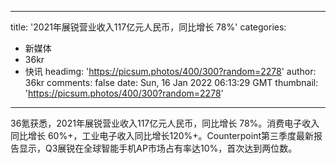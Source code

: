 
---
title: '2021年展锐营业收入117亿元人民币，同比增长 78%'
categories: 
 - 新媒体
 - 36kr
 - 快讯
headimg: 'https://picsum.photos/400/300?random=2278'
author: 36kr
comments: false
date: Sun, 16 Jan 2022 06:13:29 GMT
thumbnail: 'https://picsum.photos/400/300?random=2278'
---

<div>   
36氪获悉，2021年展锐营业收入117亿元人民币，同比增长 78%。消费电子收入同比增长 60%+，工业电子收入同比增长120%+。Counterpoint第三季度最新报告显示，Q3展锐在全球智能手机AP市场占有率达10%，首次达到两位数。  
</div>
            